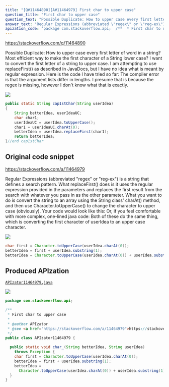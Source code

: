 ```yaml
---
title: "[Q#11464890][A#11464979] First char to upper case"
question_title: "First char to upper case"
question_text: "Possible Duplicate: How to upper case every first letter of word in a string? Most efficient way to make the first character of a String lower case? I want to convert the first letter of a string to upper case. I am attempting to use replaceFirst() as described in JavaDocs, but I have no idea what is meant by regular expression. Here is the code I have tried so far: The compiler error is that the argument lists differ in lengths. I presume that is because the regex is missing, however I don't know what that is exactly."
answer_text: "Regular Expressions (abbreviated \"regex\" or \"reg-ex\") is a string that defines a search pattern. What replaceFirst() does is it uses the regular expression provided in the parameters and replaces the first result from the search with whatever you pass in as the other parameter. What you want to do is convert the string to an array using the String class' charAt() method, and then use Character.toUpperCase() to change the character to upper case (obviously). Your code would look like this: Or, if you feel comfortable with more complex, one-lined java code: Both of these do the same thing, which is converting the first character of userIdea to an upper case character."
apization_code: "package com.stackoverflow.api;  /**  * First char to upper case  *  * @author APIzator  * @see <a href=\"https://stackoverflow.com/a/11464979\">https://stackoverflow.com/a/11464979</a>  */ public class APIzator11464979 {    public static void char_(String betterIdea, String userIdea)     throws Exception {     char first = Character.toUpperCase(userIdea.charAt(0));     betterIdea = first + userIdea.substring(1);     betterIdea =       Character.toUpperCase(userIdea.charAt(0)) + userIdea.substring(1);   } }"
---
```


https://stackoverflow.com/q/11464890

Possible Duplicate:
How to upper case every first letter of word in a string?
Most efficient way to make the first character of a String lower case?
I want to convert the first letter of a string to upper case. I am attempting to use replaceFirst() as described in JavaDocs, but I have no idea what is meant by regular expression.
Here is the code I have tried so far:
The compiler error is that the argument lists differ in lengths. I presume that is because the regex is missing, however I don&#x27;t know what that is exactly.


<div class="code-logo"><img src="/stackoverflow.png" /></div>

```java
public static String cap1stChar(String userIdea)
{
    String betterIdea, userIdeaUC;
    char char1;
    userIdeaUC = userIdea.toUpperCase();
    char1 = userIdeaUC.charAt(0);
    betterIdea = userIdea.replaceFirst(char1); 
    return betterIdea;
}//end cap1stChar
```


## Original code snippet

https://stackoverflow.com/a/11464979

Regular Expressions (abbreviated &quot;regex&quot; or &quot;reg-ex&quot;) is a string that defines a search pattern.
What replaceFirst() does is it uses the regular expression provided in the parameters and replaces the first result from the search with whatever you pass in as the other parameter.
What you want to do is convert the string to an array using the String class&#x27; charAt() method, and then use Character.toUpperCase() to change the character to upper case (obviously). Your code would look like this:
Or, if you feel comfortable with more complex, one-lined java code:
Both of these do the same thing, which is converting the first character of userIdea to an upper case character.

<div class="code-logo"><img src="/stackoverflow.png" /></div>

```java
char first = Character.toUpperCase(userIdea.charAt(0));
betterIdea = first + userIdea.substring(1);
betterIdea = Character.toUpperCase(userIdea.charAt(0)) + userIdea.substring(1);
```

## Produced APIzation

[`APIzator11464979.java`](https://github.com/pasqualesalza/apization-temp-data/raw/master/search/APIzator11464979.java)

<div class="code-logo"><img src="/apizator.png" /></div>

```java
package com.stackoverflow.api;

/**
 * First char to upper case
 *
 * @author APIzator
 * @see <a href="https://stackoverflow.com/a/11464979">https://stackoverflow.com/a/11464979</a>
 */
public class APIzator11464979 {

  public static void char_(String betterIdea, String userIdea)
    throws Exception {
    char first = Character.toUpperCase(userIdea.charAt(0));
    betterIdea = first + userIdea.substring(1);
    betterIdea =
      Character.toUpperCase(userIdea.charAt(0)) + userIdea.substring(1);
  }
}

```